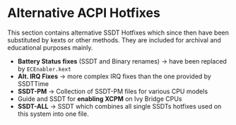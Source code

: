 # Alternative ACPI Hotfixes

This section contains alternative SSDT Hotfixes which since then have been substituted by kexts or other methods. They are included for archival and educational purposes mainly.

- **Battery Status fixes** (SSDT and Binary renames) &rarr; have been replaced by `ECEnabler.kext`
- **Alt. IRQ Fixes** &rarr; more complex IRQ fixes than the one provided by SSDTTime
- **SSDT-PM** &rarr; Collection of SSDT-PM files for various CPU models
- Guide and SSDT for **enabling XCPM** on Ivy Bridge CPUs
- **SSDT-ALL** &rarr; SSDT which combines all single SSDTs hotfixes used on this system into one file.

